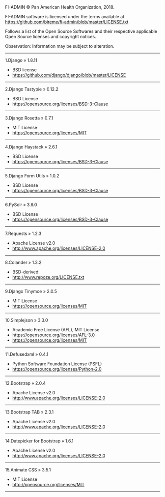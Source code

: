 FI-ADMIN © Pan American Health Organization, 2018.

FI-ADMIN software is licensed under the terms available at https://github.com/bireme/fi-admin/blob/master/LICENSE.txt

Follows a list of the Open Source Softwares and their respective applicable Open Source licenses and copyright notices.

Observation: Information may be subject to alteration.

***
1.Django » 1.8.11

* BSD license
* https://github.com/django/django/blob/master/LICENSE
***
2.Django Tastypie » 0.12.2

* BSD License
* https://opensource.org/licenses/BSD-3-Clause
***
3.Django Rosetta » 0.7.1

* MIT License
* https://opensource.org/licenses/MIT
***
4.Django Haystack » 2.6.1

* BSD License
* https://opensource.org/licenses/BSD-3-Clause
***
5.Django Form Utils » 1.0.2

* BSD License
* https://opensource.org/licenses/BSD-3-Clause
***
6.PySolr » 3.6.0

* BSD License
* https://opensource.org/licenses/BSD-3-Clause
***
7.Requests » 1.2.3

* Apache License v2.0
* http://www.apache.org/licenses/LICENSE-2.0
***
8.Colander » 1.3.2

* BSD-derived
* http://www.repoze.org/LICENSE.txt
***
9.Django Tinymce » 2.0.5

* MIT License
* https://opensource.org/licenses/MIT
***
10.Simplejson » 3.3.0

* Academic Free License (AFL), MIT License
* https://opensource.org/licenses/AFL-3.0
* https://opensource.org/licenses/MIT
***
11.Defusedxml » 0.4.1

* Python Software Foundation License (PSFL)
* https://opensource.org/licenses/Python-2.0
***
12.Bootstrap » 2.0.4

* Apache License v2.0
* http://www.apache.org/licenses/LICENSE-2.0
***
13.Bootstrap TAB » 2.3.1

* Apache License v2.0
* http://www.apache.org/licenses/LICENSE-2.0
***
14.Datepicker for Bootstrap » 1.6.1

* Apache License v2.0
* http://www.apache.org/licenses/LICENSE-2.0
***
15.Animate CSS » 3.5.1

* MIT License
* http://opensource.org/licenses/MIT
***

